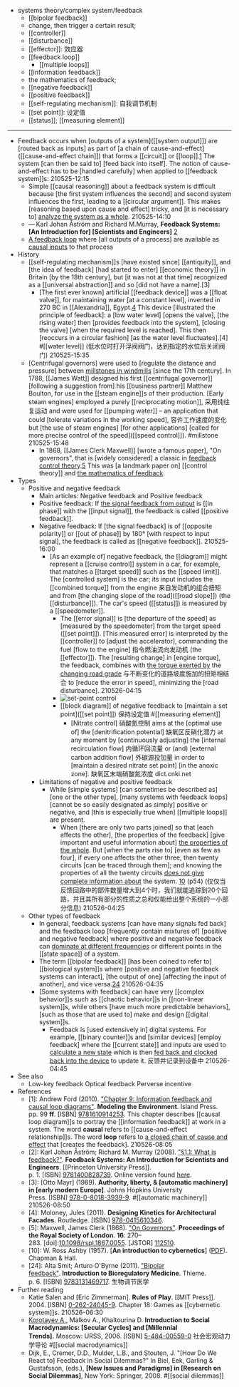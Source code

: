 - systems theory/complex system/feedback
    - [[bipolar feedback]]
    - change, then trigger a certain result;
    - [[controller]]
    - [[disturbance]]
    - [[effector]]: 效应器
    - [[feedback loop]]
        - [[multiple loops]]
    - [[information feedback]]
    - the mathematics of feedback;
    - [[negative feedback]]
    - [[positive feedback]]
    - [[self-regulating mechanism]]: 自我调节机制
    - [[set point]]: 设定值
    - [[status]]; [[measuring element]]
- ---
- Feedback occurs when [outputs of a system]([[system output]]) are [routed back as inputs] as part of [a chain of cause-and-effect]([[cause-and-effect chain]]) that forms a [[circuit]] or [[loop]].[1](((SJzAqLqJg))) The system [can then be said to] [feed back into itself]. The notion of cause-and-effect has to be [handled carefully] when applied to [[feedback system]]s:
210525-12:15
    - Simple [[causal reasoning]] about a feedback system is difficult because [the first system influences the second] and second system influences the first, leading to a [[circular argument]]. This makes [reasoning based upon cause and effect] tricky, and [it is necessary to] [analyze the system as a whole](((2ERIl2IZu))).
210525-14:10
    - — Karl Johan Åström and Richard M.Murray, __Feedback Systems: [An Introduction for] [Scientists and Engineers]__ [2](((KWxcPfaKv)))
    - [A feedback loop](https://en.wikipedia.org/wiki/File:General_Feedback_Loop.svg) where [all outputs of a process] are available as [causal inputs](((4gT3P9V1Z))) to that process
- History
    - [[self-regulating mechanism]]s [have existed since] [[antiquity]], and [the idea of feedback] [had started to enter] [[economic theory]] in Britain [by the 18th century], but [it was not at that time] recognized as a [[universal abstraction]] and so [did not have a name].[3]
        - [The first ever known] artificial [[feedback device]] was a [[float valve]], for maintaining water [at a constant level], invented in 270 BC in [[Alexandria]], Egypt.[4](((IMY4vZkFu))) This device [illustrated the principle of feedback]: a [low water level] [opens the valve], [the rising water] then [provides feedback into the system], [closing the valve] [when the required level is reached]. This then [reoccurs in a circular fashion] [as the water level fluctuates].[4] #[[water level]]
(低水位时打开浮阀阀门，达到指定的水位后关闭阀门)
210525-15:35
    - [Centrifugal governors] were used to [regulate the distance and pressure] between [millstones in windmills]([[windmill]]) [since the 17th century]. In 1788, [[James Watt]] designed his first [[centrifugal governor]] [following a suggestion from] his [[business partner]] Matthew Boulton, for use in the [[steam engine]]s of their production. [Early steam engines] employed a purely [[reciprocating motion]], 采用纯往复运动 and were used for [[pumping water]] – an application that could [tolerate variations in the working speed], 容许工作速度的变化 but [the use of steam engines] [for other applications] [called for more precise control of the speed]([[speed control]]). #millstone
210525-15:48
        - In 1868, [[James Clerk Maxwell]] [wrote a famous paper], "On governors", that is [widely considered] a classic in [feedback control theory](((4zSdF8eLA))).[5](((bTD0ynsB5))) This was [a landmark paper on] [[control theory]] and [the mathematics of feedback](((sy9FdFatr))).
- Types
    - Positive and negative feedback
        - Main articles: Negative feedback and Positive feedback
        - Positive feedback: If [the signal feedback from output](((p49eJTP10))) is [[in phase]] with the [[input signal]], the feedback is called [[positive feedback]].
        - Negative feedback: If [the signal feedback] is of [[opposite polarity]] or [[out of phase]] by 180° [with respect to input signal], the feedback is called as [[negative feedback]].
210525-16:00
            - [As an example of] negative feedback, the [[diagram]] might represent a [[cruise control]] system in a car, for example, that matches a [[target speed]] such as the [[speed limit]]. The [controlled system] is the car; its input includes the [[combined torque]] from the engine 来自发动机的组合扭矩 and from [the changing slope of the road]([[road slope]]) (the [[disturbance]]). The car's speed ([[status]]) is measured by a [[speedometer]]. 
                - The [[error signal]] is [the departure of the speed] as [measured by the speedometer] from the target speed ([[set point]]). [This measured error] is interpreted by the [[controller]] to [adjust the accelerator], commanding the fuel [flow to the engine] 指令燃油流向发动机 (the [[effector]]). The [resulting change] in [engine torque], the feedback, combines with [the torque exerted by](((0lMFkh8z7))) the [changing road grade](((lIYxvnhKO))) 与不断变化的道路坡度施加的扭矩相结合 to [reduce the error in speed], minimizing the [road disturbance].
210526-04:15
                - ![set-point control](https://upload.wikimedia.org/wikipedia/commons/e/ee/Set-point_control.png)
                - [[block diagram]] of negative feedback to [maintain a set point]([[set point]]) 保持设定值   #[[measuring element]]
                    - [Nitrate control] 硝酸氮控制 aims at the [optimal use of] the [denitrification potential] 缺氧区反硝化潜力 at any moment by [continuously adjusting] the [internal recirculation flow] 内循环回流量 or (and) [external carbon addition flow] 外碳源投加量 in order to [maintain a desired nitrate set point] [in the anoxic zone]. 缺氧区末端硝酸氮浓度 dict.cnki.net
        - Limitations of negative and positive feedback
            - While [simple systems] [can sometimes be described as] [one or the other type], [many systems with feedback loops] [cannot be so easily designated as simply] positive or negative, and [this is especially true when] [[multiple loops]] are present.
                - When [there are only two parts joined] so that [each affects the other], [the properties of the feedback] [give important and useful information about] [the properties of the whole](((2ERIl2IZu))). But [when the parts rise to] [even as few as four], if every one affects the other three, then twenty circuits [can be traced through them]; and knowing the properties of all the twenty circuits [does not give complete information about](((pFQCI1GuU))) the system. [10](((B58Ejra_L))) (p54)
(仅仅当反馈回路中的部件数量增大到4个时，我们就能追踪到20个回路，并且其所有部分的性质之总和仅能给出整个系统的一小部分信息)
210526-04:25
    - Other types of feedback
        - In general, feedback systems [can have many signals fed back] and the feedback loop [frequently contain mixtures of] [positive and negative feedback] where positive and negative feedback can [dominate at different frequencies](((p5wb7oZ8r))) or different points in the [[state space]] of a system.
        - The term [[bipolar feedback]] [has been coined to refer to] [[biological system]]s where [positive and negative feedback systems can interact], [the output of one] [affecting the input of another], and vice versa.[24](((S0xq-LFF4)))
210526-04:35
        - [Some systems with feedback] can have very [[complex behavior]]s such as [[chaotic behavior]]s in [[non-linear system]]s, while others [have much more predictable behaviors], [such as those that are used to] make and design [[digital system]]s.
            - Feedback is [used extensively in] digital systems. For example, [[binary counter]]s and [similar devices] [employ feedback] where the [[current state]] and inputs are used to [calculate a new state](((btrA1_APN))) which is then [fed back and clocked back into the device](((2Yc5yOwb5))) to update it. 反馈并记录到设备中
210526-04:45
- See also
    - Low-key feedback
Optical feedback
Perverse incentive
- References
    - [1]: Andrew Ford (2010). ["Chapter 9: Information feedback and causal loop diagrams"](https://books.google.com/books?id=38PJahZTzC0C&pg=PA99lpg). __Modeling the Environment__. Island Press. pp. 99 __ff__. [ISBN] [9781610914253](https://en.wikipedia.org/wiki/Special:BookSources/9781610914253). This chapter describes [[causal loop diagram]]s to portray the [[information feedback]] at work in a system. The word __causal__ refers to [[cause-and-effect relationship]]s. The word __loop__ refers to [a closed chain of cause and effect](((yRdSOH2nd))) that [creates the feedback].
210526-08:05
    - [2]: Karl Johan Åström; Richard M. Murray (2008). ["§1.1: What is feedback?"](https://books.google.com/books?id=cdG9fNqTDS8C&q=%22This+makes+reasoning+based+on+cause+and+effect+tricky%22&pg=PA1). __Feedback Systems: An Introduction for Scientists and Engineers__. [[Princeton University Press]]. p. 1. [ISBN] [9781400828739](https://en.wikipedia.org/wiki/Special:BookSources/9781400828739). Online version found [here](http://authors.library.caltech.edu/25062/1/Feedback08.pdf).
    - [3]: [Otto Mayr] (1989). __Authority, liberty, & [automatic machinery] in [early modern Europe]__. Johns Hopkins University Press. [ISBN] [978-0-8018-3939-9](https://en.wikipedia.org/wiki/Special:BookSources/978-0-8018-3939-9). #[[automatic machinery]]
210526-08:50
    - [4]: Moloney, Jules (2011). __Designing Kinetics for Architectural Facades__. Routledge. [ISBN] [978-0415610346](https://en.wikipedia.org/wiki/Special:BookSources/978-0415610346).
    - [5]: Maxwell, James Clerk (1868). ["On Governors"](https://doi.org/10.1098%2Frspl.1867.0055). __Proceedings of the Royal Society of London__. **16**: 270–283. [doi]:[10.1098/rspl.1867.0055](https://doi.org/10.1098%2Frspl.1867.0055). [JSTOR] [112510](https://www.jstor.org/stable/112510).
    - [10]: W. Ross Ashby (1957). [__An introduction to cybernetics__] ([PDF](http://pcp.vub.ac.be/books/IntroCyb.pdf)). Chapman & Hall.
    - [24]: Alta Smit; Arturo O'Byrne (2011). ["Bipolar feedback"](https://books.google.com/books?id=RzXAOUnCM3oC&pg=PA6). __Introduction to Bioregulatory Medicine__. Thieme. p. 6. [ISBN] [9783131469717](https://en.wikipedia.org/wiki/Special:BookSources/9783131469717). 生物调节医学
- Further reading
    - Katie Salen and [Eric Zimmerman]. __Rules of Play__. [[MIT Press]]. 2004. [ISBN] [0-262-24045-9](https://en.wikipedia.org/wiki/Special:BookSources/0-262-24045-9). Chapter 18: Games as [[cybernetic system]]s.
210526-06:30
    - [Korotayev A.](https://www.academia.edu/22215616/Introduction_to_Social_Macrodynamics_Secular_Cycles_and_Millennial_Trends), Malkov A., Khaltourina D. __Introduction to Social Macrodynamics: [Secular Cycles] and [Millennial Trends].__ Moscow: URSS, 2006. [ISBN] [5-484-00559-0](https://en.wikipedia.org/wiki/Special:BookSources/5-484-00559-0) 社会宏观动力学导论 #[[social macrodynamics]]
    - Dijk, E., Cremer, D.D., Mulder, L.B., and Stouten, J. "[How Do We React to] Feedback in Social Dilemmas?" In Biel, Eek, Garling & Gustafsson, (eds.), __[New Issues and Paradigms] in [Research on Social Dilemmas]__, New York: Springer, 2008. #[[social dilemmas]]
